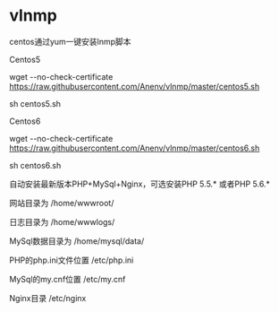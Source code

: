 # vlnmp
centos通过yum一键安装lnmp脚本

Centos5

wget --no-check-certificate https://raw.githubusercontent.com/Anenv/vlnmp/master/centos5.sh

sh centos5.sh

Centos6

wget --no-check-certificate https://raw.githubusercontent.com/Anenv/vlnmp/master/centos6.sh

sh centos6.sh

自动安装最新版本PHP+MySql+Nginx，可选安装PHP 5.5.* 或者PHP 5.6.*

网站目录为 /home/wwwroot/

日志目录为 /home/wwwlogs/

MySql数据目录为 /home/mysql/data/

PHP的php.ini文件位置 /etc/php.ini

MySql的my.cnf位置 /etc/my.cnf

Nginx目录 /etc/nginx
